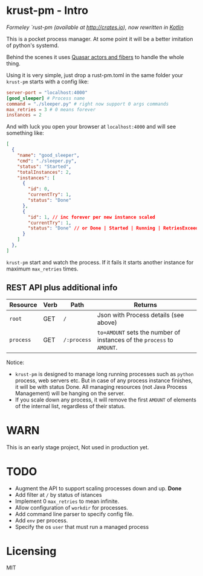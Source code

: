 krust-pm - Intro
=======

*Formeley `rust-pm (available at http://crates.io), now rewritten in [Kotlin](kotlinlang.org)*

This is a pocket process manager. At some point it will be a better imitation of python's systemd.

Behind the scenes it uses [Quasar actors and fibers](http://docs.paralleluniverse.co/quasar/) to handle the whole thing.

Using it is very simple, just drop a rust-pm.toml in the same folder your
`krust-pm` starts with a config like:

```toml
server-port = "localhost:4000"
[good_sleeper] # Process name
command = "./sleeper.py" # right now support 0 args commands
max_retries = 3 # 0 means forever
instances = 2
```

And with luck you open your browser at `localhost:4000` and will see something like:

```json
[
  {
    "name": "good_sleeper",
    "cmd": "./sleeper.py",
    "status": "Started",
    "totalInstances": 2,
    "instances": [
      {
        "id": 0,
        "currentTry": 1,
        "status": "Done"
      },
      {
        "id": 1, // inc forever per new instance scaled
        "currentTry": 1,
        "status": "Done" // or Done | Started | Running | RetriesExceeded
      }
    ]
  },
]

```

`krust-pm` start and watch the process. If it fails it starts another instance for maximum `max_retries` times.

REST API plus additional info
---

Resource  | Verb | Path | Returns
--------- | ---- | ---- | --------
`root`    | GET  | `/`    | Json with Process details (see above)
`process` | GET  | `/:process` | `to=AMOUNT` sets the number of instances of the `process` to `AMOUNT`.

Notice:
   - `krust-pm` is designed to manage long running processes such as `python` process, web servers etc. But in case of any process instance finishes, it will be with status Done. All managing resources (not Java Process Management) will be hanging on the server.
   - If you scale down any process, it will remove the first `AMOUNT` of elements of the internal list, regardless of their status.


WARN
====

This is an early stage project, Not used in production yet.


TODO
====

   - Augment the API to support scaling processes down and up. **Done**
   - Add filter at `/` by status of istances
   - Implement 0 `max_retries` to mean infinite.
   - Allow configuration of `workdir` for processes.
   - Add command line parser to specify config file.
   - Add `env` per process.
   - Specify the os `user` that must run a managed process

Licensing
===
MIT
